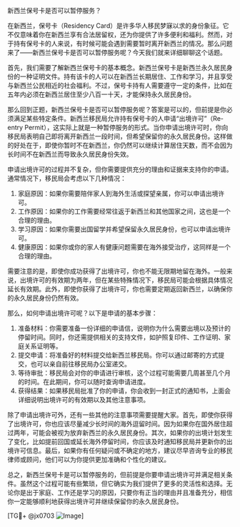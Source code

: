 新西兰保号卡是否可以暂停服务？

在新西兰，保号卡（Residency Card）是许多华人移民梦寐以求的身份象征。它不仅意味着你在新西兰享有合法居留权，还为你提供了许多便利和福利。然而，对于持有保号卡的人来说，有时候可能会遇到需要暂时离开新西兰的情况。那么问题来了——新西兰保号卡是否可以暂停服务呢？今天我们就来详细聊聊这个话题。

首先，我们需要了解新西兰保号卡的基本概念。新西兰保号卡是新西兰永久居民身份的一种证明文件。持有该卡的人可以在新西兰长期居住、工作和学习，并且享受与新西兰公民相近的社会福利。不过，保号卡持有人需要遵守一定的条件，比如在五年内必须在新西兰居住至少八百一十天，才能保持永久居民身份。

那么回到正题，新西兰保号卡是否可以暂停服务呢？答案是可以的，但前提是你必须满足某些特定条件。新西兰移民局允许持有保号卡的人申请“出境许可”（Re-entry Permit），这实际上就是一种暂停服务的形式。当你申请出境许可时，你向移民局表明自己即将离开新西兰一段时间，但希望保留你的永久居民身份。这样做的好处在于，即使你暂时不在新西兰，你仍然可以继续计算居住天数，而不会因为长时间不在新西兰而导致永久居民身份失效。

申请出境许可的过程并不复杂，但你需要提供充分的理由和证据来支持你的申请。通常情况下，移民局会考虑以下几种情况：

1. 家庭原因：如果你需要陪伴家人到海外生活或探望亲属，你可以申请出境许可。
2. 工作原因：如果你的工作需要经常往返于新西兰和其他国家之间，这也是一个合理的理由。
3. 学习原因：如果你需要出国留学并希望保留永久居民身份，也可以申请出境许可。
4. 健康原因：如果你或你的家人有健康问题需要在海外接受治疗，这同样是一个合理的理由。

需要注意的是，即使你成功获得了出境许可，你也不能无限期地留在海外。一般来说，出境许可的有效期为两年，但在某些特殊情况下，移民局可能会根据具体情况延长有效期。此外，即使你获得了出境许可，你也需要定期返回新西兰，以确保你的永久居民身份仍然有效。

那么，如何申请出境许可呢？以下是申请的基本步骤：

1. 准备材料：你需要准备一份详细的申请信，说明你为什么需要出境以及预计的停留时间。同时，你还需提供相关的支持文件，如护照复印件、工作证明、家庭关系证明等。
2. 提交申请：将准备好的材料提交给新西兰移民局。你可以通过邮寄的方式提交，也可以亲自前往移民局办公室递交。
3. 等待审批：移民局会对你的申请进行审核，这个过程可能需要几周甚至几个月的时间。在此期间，你可以随时查询申请进度。
4. 获得结果：如果移民局批准了你的申请，你会收到一封正式的通知书，上面会详细说明出境许可的有效期以及其他注意事项。

除了申请出境许可外，还有一些其他的注意事项需要提醒大家。首先，即使你获得了出境许可，你也应该尽量减少长时间的海外逗留时间。因为如果你在国外居住超过两年，可能会被视为放弃新西兰的永久居民身份。其次，如果你的出境计划发生了变化，比如提前回国或延长海外停留时间，你应该及时通知移民局并更新你的出境许可信息。最后，如果你有任何疑问或不确定的地方，建议尽早咨询专业的移民律师或顾问，他们可以为你提供更加准确和个性化的建议。

总之，新西兰保号卡是可以暂停服务的，但前提是你要申请出境许可并满足相关条件。虽然这个过程可能有些繁琐，但它确实为我们提供了更多的灵活性和选择。无论你是出于家庭、工作还是学习的原因，只要你有正当的理由并且准备充分，相信你一定能够顺利地获得出境许可并继续保留你的永久居民身份。

[TG💪+ @jx0703 ![Image](https://github.com/user-attachments/assets/dbca1d08-cadb-493c-b0ec-ad6f7a83f270)]
